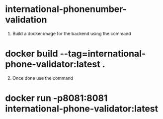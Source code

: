 # international-phonenumber-validation

1. Build a docker image for the backend using the command
# docker build --tag=international-phone-validator:latest .
2. Once done use the command
# docker run -p8081:8081 international-phone-validator:latest
